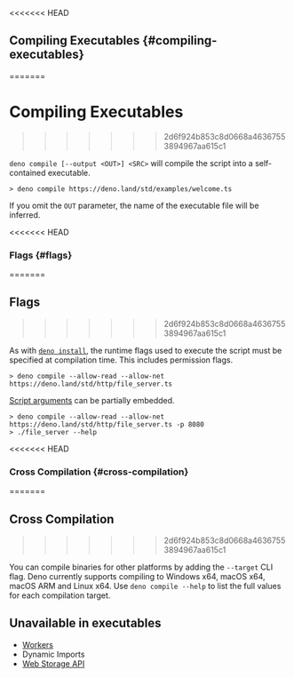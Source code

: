 <<<<<<< HEAD
## Compiling Executables {#compiling-executables}
=======
# Compiling Executables
>>>>>>> 2d6f924b853c8d0668a46367553894967aa615c1

`deno compile [--output <OUT>] <SRC>` will compile the script into a
self-contained executable.

```
> deno compile https://deno.land/std/examples/welcome.ts
```

If you omit the `OUT` parameter, the name of the executable file will be
inferred.

<<<<<<< HEAD
### Flags {#flags}
=======
## Flags
>>>>>>> 2d6f924b853c8d0668a46367553894967aa615c1

As with [`deno install`](./script_installer.md), the runtime flags used to
execute the script must be specified at compilation time. This includes
permission flags.

```
> deno compile --allow-read --allow-net https://deno.land/std/http/file_server.ts
```

[Script arguments](../getting_started/command_line_interface.md#script-arguments)
can be partially embedded.

```
> deno compile --allow-read --allow-net https://deno.land/std/http/file_server.ts -p 8080
> ./file_server --help
```

<<<<<<< HEAD
### Cross Compilation {#cross-compilation}
=======
## Cross Compilation
>>>>>>> 2d6f924b853c8d0668a46367553894967aa615c1

You can compile binaries for other platforms by adding the `--target` CLI flag.
Deno currently supports compiling to Windows x64, macOS x64, macOS ARM and Linux
x64. Use `deno compile --help` to list the full values for each compilation
target.

## Unavailable in executables

- [Workers](../runtime/workers.md)
- Dynamic Imports
- [Web Storage API](../runtime/web_storage_api.md)
